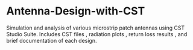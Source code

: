 # Antenna-Design-with-CST
Simulation and analysis of various microstrip patch antennas using CST Studio Suite. Includes CST files , radiation plots , return loss results , and  brief documentation of each design.
